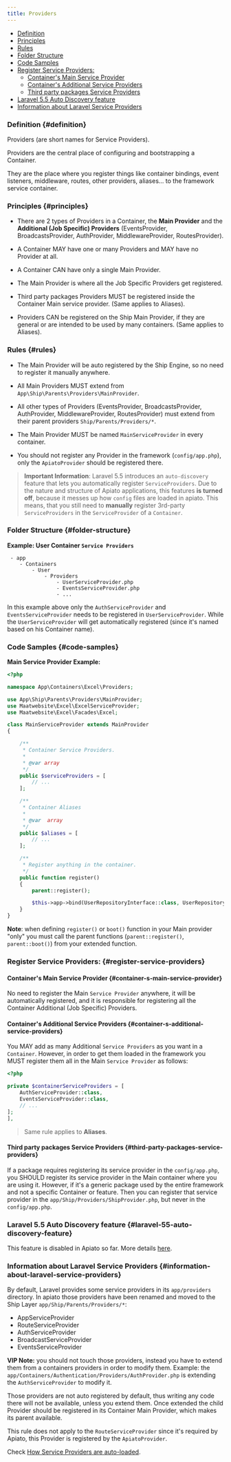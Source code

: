 ```yaml
---
title: Providers
---
```


* [Definition](#definition)
* [Principles](#principles)
* [Rules](#rules)
* [Folder Structure](#folder-structure)
* [Code Samples](#code-samples)
* [Register Service Providers:](#register-service-providers)
  + [Container's Main Service Provider](#container-s-main-service-provider)
  + [Container's Additional Service Providers](#container-s-additional-service-providers)
  + [Third party packages Service Providers](#third-party-packages-service-providers)
* [Laravel 5.5 Auto Discovery feature](#laravel-55-auto-discovery-feature)
* [Information about Laravel Service Providers](#information-about-laravel-service-providers)

### Definition {#definition}

Providers (are short names for Service Providers).

Providers are the central place of configuring and bootstrapping a Container.

They are the place where you register things like container bindings, event listeners, middleware, routes, other providers, aliases... to the framework service container.

### Principles {#principles}

- There are 2 types of Providers in a Container, the **Main Provider** and the **Additional (Job Specific) Providers** (EventsProvider, BroadcastsProvider, AuthProvider, MiddlewareProvider, RoutesProvider).

- A Container MAY have one or many Providers and MAY have no Provider at all.

- A Container CAN have only a single Main Provider.

- The Main Provider is where all the Job Specific Providers get registered.

- Third party packages Providers MUST be registered inside the Container Main service provider. (Same applies to Aliases).

- Providers CAN be registered on the Ship Main Provider, if they are general or are intended to be used by many containers. (Same applies to Aliases).

### Rules {#rules}

- The Main Provider will be auto registered by the Ship Engine, so no need to register it manually anywhere.

- All Main Providers MUST extend from `App\Ship\Parents\Providers\MainProvider`.

- All other types of Providers (EventsProvider, BroadcastsProvider, AuthProvider, MiddlewareProvider, RoutesProvider) must extend from their parent providers `Ship/Parents/Providers/*`.

- The Main Provider MUST be named `MainServiceProvider` in every container.

- You should not register any Provider in the framework (`config/app.php`), only the `ApiatoProvider` should be registered there.

> **Important Information**: Laravel 5.5 introduces an `auto-discovery` feature that lets you automatically register `ServiceProviders`.
Due to the nature and structure of Apiato applications, this features **is turned off**, because it messes up how `config` files are loaded
in apiato. This means, that you still need to **manually** register 3rd-party `ServiceProviders` in the `ServiceProvider` of a `Container`.

### Folder Structure {#folder-structure}

**Example: User Container `Service Providers`**

```
 - app
    - Containers
        - User
            - Providers
                - UserServiceProvider.php
                - EventsServiceProvider.php
                - ...
```

In this example above only the `AuthServiceProvider` and `EventsServiceProvider` needs to be registered in `UserServiceProvider`. While the `UserServiceProvider` will get automatically registered (since it's named based on his Container name).

<a name=""></a>

### Code Samples {#code-samples}

**Main Service Provider Example:**

```php
<?php

namespace App\Containers\Excel\Providers;

use App\Ship\Parents\Providers\MainProvider;
use Maatwebsite\Excel\ExcelServiceProvider;
use Maatwebsite\Excel\Facades\Excel;

class MainServiceProvider extends MainProvider
{

    /**
     * Container Service Providers.
     *
     * @var array
     */
    public $serviceProviders = [
        // ...			
    ];

    /**
     * Container Aliases
     *
     * @var  array
     */
    public $aliases = [
        // ...
    ];

    /**
     * Register anything in the container.
     */
    public function register()
    {
        parent::register();

        $this->app->bind(UserRepositoryInterface::class, UserRepository::class);
    }
}
```

**Note**: when defining `register()` or `boot()` function in your Main provider "only" you must call the parent functions (`parent::register()`, `parent::boot()`) from your extended function.

### Register Service Providers: {#register-service-providers}

#### Container's Main Service Provider {#container-s-main-service-provider}

No need to register the Main `Service Provider` anywhere, it will be automatically registered, and it is responsible for registering all the Container Additional (Job Specific) Providers.

#### Container's Additional Service Providers {#container-s-additional-service-providers}

You MAY add as many Additional `Service Providers` as you want in a `Container`. However, in order to get them loaded in the framework you MUST register them all in the Main `Service Provider` as follows:

```php
<?php

private $containerServiceProviders = [
    AuthServiceProvider::class,
    EventsServiceProvider::class,
    // ...
];
],
```

> Same rule applies to **Aliases**.

#### Third party packages Service Providers {#third-party-packages-service-providers}

If a package requires registering its service provider in the `config/app.php`, you SHOULD register its service provider in the Main container where you are using it.
However, if it's a generic package used by the entire framework and not a specific Container or feature. Then you can register that service provider in the `app/Ship/Providers/ShipProvider.php`, but never in the `config/app.php`.

### Laravel 5.5 Auto Discovery feature {#laravel-55-auto-discovery-feature}

This feature is disabled in Apiato so far.
More details [here](.././general/faq).

### Information about Laravel Service Providers {#information-about-laravel-service-providers}

By default, Laravel provides some service providers in its `app/providers` directory.
In apiato those providers have been renamed and moved to the Ship Layer `app/Ship/Parents/Providers/*`:

- AppServiceProvider
- RouteServiceProvider
- AuthServiceProvider
- BroadcastServiceProvider
- EventsServiceProvider

**VIP Note:** you should not touch those providers, instead you have to extend them from a containers providers in order to modify them.
Example: the `app/Containers/Authentication/Providers/AuthProvider.php` is extending the `AuthServiceProvider` to modify it.

Those providers are not auto registered by default, thus writing any code there will not be available, unless you extend them.
Once extended the child Provider should be registered in its Container Main Provider, which makes its parent available.

This rule does not apply to the `RouteServiceProvider` since it's required by Apiato, this Provider is registered by the `ApiatoProvider`.

Check [How Service Providers are auto-loaded](.././general/faq).

